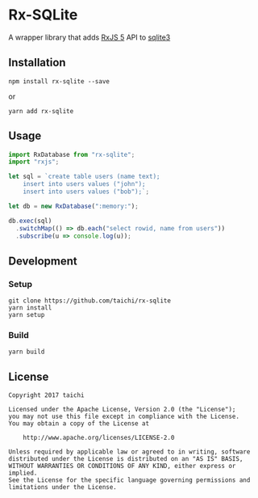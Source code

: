 # Rx-SQLite

A wrapper library that adds [RxJS 5](https://github.com/ReactiveX/RxJS) API to [sqlite3](https://github.com/mapbox/node-sqlite3/)

## Installation

    npm install rx-sqlite --save

or

    yarn add rx-sqlite

## Usage

```js
import RxDatabase from "rx-sqlite";
import "rxjs";

let sql = `create table users (name text);
    insert into users values ("john");
    insert into users values ("bob");`;

let db = new RxDatabase(":memory:");

db.exec(sql)
  .switchMap(() => db.each("select rowid, name from users"))
  .subscribe(u => console.log(u));
```

## Development

### Setup

    git clone https://github.com/taichi/rx-sqlite
    yarn install
    yarn setup

### Build

    yarn build

## License

```
Copyright 2017 taichi

Licensed under the Apache License, Version 2.0 (the "License");
you may not use this file except in compliance with the License.
You may obtain a copy of the License at

    http://www.apache.org/licenses/LICENSE-2.0

Unless required by applicable law or agreed to in writing, software
distributed under the License is distributed on an "AS IS" BASIS,
WITHOUT WARRANTIES OR CONDITIONS OF ANY KIND, either express or implied.
See the License for the specific language governing permissions and
limitations under the License.
```
